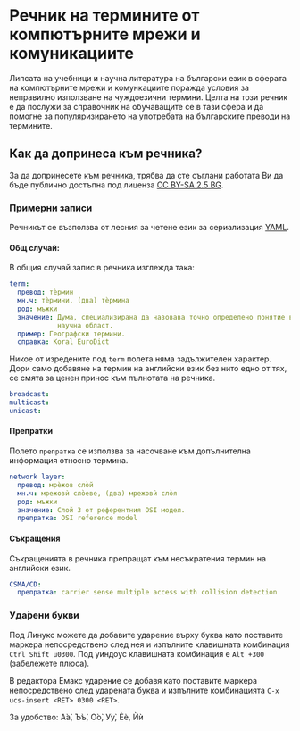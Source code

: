 # Речник на термините от компютърните мрежи и комуникациите

Липсата на учебници и научна литература на български език в сферата на
компютърните мрежи и комункациите поражда условия за неправилно използване на
чуждоезични термини. Целта на този речник е да послужи за справочник на
обучаващите се в тази сфера и да помогне за популяризирането на употребата на
българските преводи на термините.

## Как да допринеса към речника?

За да допринесете към речника, трябва да сте съглани работата Ви да бъде
публично достъпна под лиценза
[CC BY-SA 2.5 BG](http://creativecommons.org/licenses/by-sa/2.5/bg/).

### Примерни записи

Речникът се възползва от лесния за четене език за сериализация
[YAML](http://www.yaml.org/).

#### Общ случай:

В общия случай запис в речника изглежда така: 
```yaml
term:
  превод: тѐрмин
  мн.ч: тѐрмини, (два) тѐрмина
  род: мъжки
  значение: Дума, специализирана да назовава точно определено понятие в някоя
            научна област.
  пример: Географски термини.
  справка: Koral EuroDict
```

Никое от изредените под `term` полета няма задължителен характер. Дори само
добавяне на термин на английски език без нито едно от тях, се смята за ценен
принос към пълнотата на речника.
```yaml
broadcast:
multicast:
unicast:
```

#### Препратки

Полето `препратка` се използва за насочване към допълнителна информация относно
термина.
```yaml
network layer:
  превод: мрѐжов сло̀й
  мн.ч: мрежовѝ сло̀еве, (два) мрежовѝ сло̀я
  род: мъжки
  значение: Слой 3 от референтния OSI модел.
  препратка: OSI reference model
```

#### Съкращения

Съкращенията в речника препращат към несъкратения термин на английски език.
```yaml
CSMA/CD:
  препратка: carrier sense multiple access with collision detection
```

### Уда̀рени букви

Под Линукс можете да добавите ударение върху буква като поставите маркера
непосредствено след нея и изпълните клавишната комбинация `Ctrl Shift
u0300`. Под уиндоус клавишната комбинация е `Alt +300` (забележете плюса).

В редактора Емакс ударение се добавя като поставите маркера непосредствено след
ударената буква и изпълните комбинацията `C-x ucs-insert <RET> 0300 <RET>`.

За удобство: А̀а̀, Ъ̀ъ̀, О̀о̀, У̀у̀, Ѐѐ, Ѝѝ
